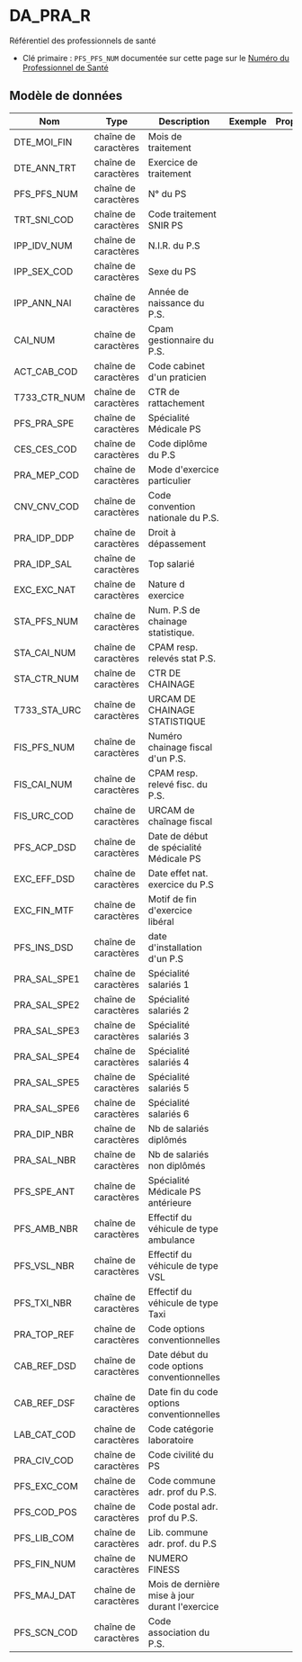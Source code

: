 # DA_PRA_R

Référentiel des professionnels de santé

- Clé primaire : `PFS_PFS_NUM` documentée sur cette page sur le [Numéro du Professionnel de Santé](https://documentation-snds.health-data-hub.fr/fiches/numero_professionel_sante.html)

## Modèle de données

|Nom|Type|Description|Exemple|Propriétés|
|-|-|-|-|-|
|DTE_MOI_FIN|chaîne de caractères|Mois de traitement|||
|DTE_ANN_TRT|chaîne de caractères|Exercice de traitement|||
|PFS_PFS_NUM|chaîne de caractères|N° du PS|||
|TRT_SNI_COD|chaîne de caractères|Code traitement SNIR PS|||
|IPP_IDV_NUM|chaîne de caractères|N.I.R. du P.S|||
|IPP_SEX_COD|chaîne de caractères|Sexe du PS|||
|IPP_ANN_NAI|chaîne de caractères|Année de naissance du P.S.|||
|CAI_NUM|chaîne de caractères|Cpam gestionnaire du P.S.|||
|ACT_CAB_COD|chaîne de caractères|Code cabinet d'un praticien|||
|T733_CTR_NUM|chaîne de caractères|CTR de rattachement|||
|PFS_PRA_SPE|chaîne de caractères|Spécialité Médicale PS|||
|CES_CES_COD|chaîne de caractères|Code diplôme du P.S|||
|PRA_MEP_COD|chaîne de caractères|Mode d'exercice particulier|||
|CNV_CNV_COD|chaîne de caractères|Code convention nationale du P.S.|||
|PRA_IDP_DDP|chaîne de caractères|Droit à dépassement|||
|PRA_IDP_SAL|chaîne de caractères|Top salarié|||
|EXC_EXC_NAT|chaîne de caractères|Nature d exercice|||
|STA_PFS_NUM|chaîne de caractères|Num. P.S de chainage statistique.|||
|STA_CAI_NUM|chaîne de caractères|CPAM resp. relevés stat P.S.|||
|STA_CTR_NUM|chaîne de caractères|CTR DE CHAINAGE|||
|T733_STA_URC|chaîne de caractères|URCAM DE CHAINAGE STATISTIQUE|||
|FIS_PFS_NUM|chaîne de caractères|Numéro chainage fiscal d'un P.S.|||
|FIS_CAI_NUM|chaîne de caractères|CPAM resp. relevé fisc. du P.S.|||
|FIS_URC_COD|chaîne de caractères|URCAM de chaînage fiscal|||
|PFS_ACP_DSD|chaîne de caractères|Date de début de spécialité Médicale PS|||
|EXC_EFF_DSD|chaîne de caractères|Date effet nat. exercice du P.S|||
|EXC_FIN_MTF|chaîne de caractères|Motif de fin d'exercice libéral|||
|PFS_INS_DSD|chaîne de caractères|date d'installation d'un P.S|||
|PRA_SAL_SPE1|chaîne de caractères|Spécialité salariés 1|||
|PRA_SAL_SPE2|chaîne de caractères|Spécialité salariés 2|||
|PRA_SAL_SPE3|chaîne de caractères|Spécialité salariés 3|||
|PRA_SAL_SPE4|chaîne de caractères|Spécialité salariés 4|||
|PRA_SAL_SPE5|chaîne de caractères|Spécialité salariés 5|||
|PRA_SAL_SPE6|chaîne de caractères|Spécialité salariés 6|||
|PRA_DIP_NBR|chaîne de caractères|Nb de salariés diplômés|||
|PRA_SAL_NBR|chaîne de caractères|Nb de salariés non diplômés|||
|PFS_SPE_ANT|chaîne de caractères|Spécialité Médicale PS antérieure|||
|PFS_AMB_NBR|chaîne de caractères|Effectif du véhicule de type ambulance|||
|PFS_VSL_NBR|chaîne de caractères|Effectif du véhicule de type VSL|||
|PFS_TXI_NBR|chaîne de caractères|Effectif du véhicule de type Taxi|||
|PRA_TOP_REF|chaîne de caractères|Code options conventionnelles|||
|CAB_REF_DSD|chaîne de caractères|Date début du code options conventionnelles|||
|CAB_REF_DSF|chaîne de caractères|Date fin du code options conventionnelles|||
|LAB_CAT_COD|chaîne de caractères|Code catégorie laboratoire|||
|PRA_CIV_COD|chaîne de caractères|Code civilité du PS|||
|PFS_EXC_COM|chaîne de caractères|Code commune adr. prof du P.S.|||
|PFS_COD_POS|chaîne de caractères|Code postal adr. prof du P.S.|||
|PFS_LIB_COM|chaîne de caractères|Lib. commune adr. prof. du P.S|||
|PFS_FIN_NUM|chaîne de caractères|NUMERO FINESS|||
|PFS_MAJ_DAT|chaîne de caractères|Mois de dernière mise à jour durant l'exercice|||
|PFS_SCN_COD|chaîne de caractères|Code association du P.S.|||
